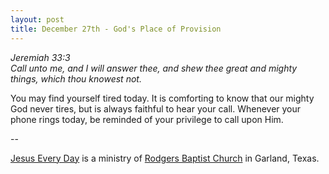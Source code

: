 ```yaml
---
layout: post
title: December 27th - God's Place of Provision
---
```


_Jeremiah 33:3  
Call unto me, and I will answer thee, and shew thee great and mighty
things, which thou knowest not._

You may find yourself tired today. It is comforting to know that
our mighty God never tires, but is always faithful to hear your call.
Whenever your phone rings today, be reminded of your privilege to call
upon Him.

 --

<a href=http://jesuseveryday.net>Jesus Every Day</a> is a ministry of <a href=http://rodgersbaptist.net>Rodgers Baptist Church</a> in Garland, Texas.

